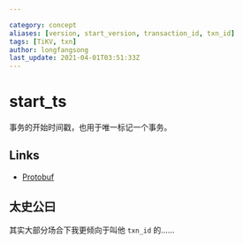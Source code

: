 ```yaml
---

category: concept
aliases: [version, start_version, transaction_id, txn_id]
tags: [TiKV, txn]
author: longfangsong
last_update: 2021-04-01T03:51:33Z
---
```


# start_ts

事务的开始时间戳，也用于唯一标记一个事务。

## Links

- [Protobuf](https://github.com/pingcap/kvproto/blob/3f221b5992a93085f1dfc933ed576a705c4cff5e/proto/kvrpcpb.proto#L84)

## 太史公曰

其实大部分场合下我更倾向于叫他 `txn_id` 的……
